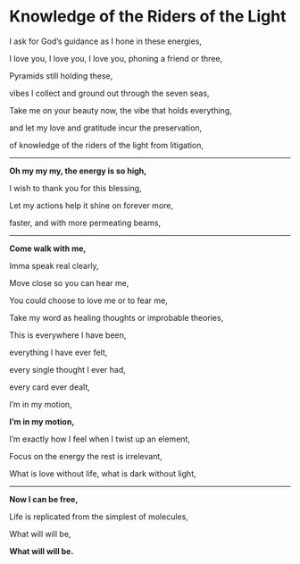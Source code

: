 # Knowledge of the Riders of the Light
I ask for God’s guidance as I hone in these energies,

I love you, I love you, I love you, phoning a friend or three,

Pyramids still holding these,

vibes I collect and ground out through the seven seas,

Take me on your beauty now, the vibe that holds everything,

and let my love and gratitude incur the preservation,

of knowledge of the riders of the light from litigation,
___
**Oh my my my, the energy is so high,**

I wish to thank you for this blessing,

Let my actions help it shine on forever more,

faster, and with more permeating beams,
___
**Come walk with me,**

Imma speak real clearly,

Move close so you can hear me,

You could choose to love me or to fear me,

Take my word as healing thoughts or improbable theories,

This is everywhere I have been,

everything I have ever felt,

every single thought I ever had,

every card ever dealt,

I’m in my motion,

**I’m in my motion,**

I’m exactly how I feel when I twist up an element,

Focus on the energy the rest is irrelevant,

What is love without life, what is dark without light,
___
**Now I can be free,**

Life is replicated from the simplest of molecules,

What will will be,

**What will will be.**
<!--stackedit_data:
eyJoaXN0b3J5IjpbMTk3Nzc4MTMxOV19
-->